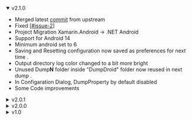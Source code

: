 <details open>
<summary> v2.1.0</summary>

* Merged latest [commit](https://github.com/Perfare/Il2CppDumper/commit/217f1d4737cd9d9d16ab5bef355156bcbc44f9e0) from upstream
* Fixed [[#issue-2](https://github.com/Poko-Apps/Il2cppDumpDroidGUI/issues/2)]
* Project Migration Xamarin.Android -> .NET Android
* Support for Android 14
* Minimum android set to 6
* Saving and Resetting configuration now saved as preferences for next time .
* Output directory log color changed to a bit more bright
* Unused Dump**N** folder inside "DumpDroid" folder now reused in next dump .
* In Configaration Dialog, DumpProperty by default disabled
* Some Code improvements
</details>

<details>
<summary> v2.0.1</summary>

* Android 10 crash fixed [[#issue-1](https://github.com/Poko-Apps/Il2cppDumpDroidGUI/issues/1)]
* Now resetting config automatically saved 
* Multiple permission window fixed in android 11 or up
* App icon changed 
* Support for android 12L & 13
* Overall stability and bug fixes 
</details>

<details>
<summary> v2.0.0</summary>

* Major Update of GUI
* changed package name for better access
* added support for all executable that original dumper supports
  * ELF 32 / 64
  * PE
  * MACH-O FAT / 32 / 64
  * NSO
  * WEB-ASSEMBLY
* reduced overall size
* optimised performance
* Fixed Bugs
</details>

<details>
<summary> v1.0</summary>

* Initial release
* Supported Binary
  * ELF 32 /64
</details>